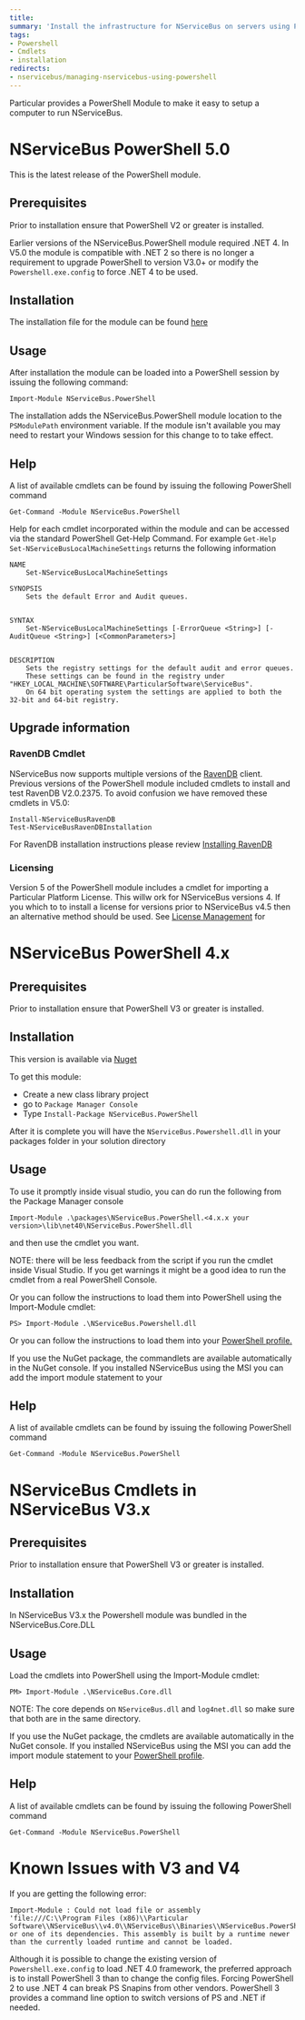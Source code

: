 ```yaml
---
title:
summary: 'Install the infrastructure for NServiceBus on servers using PowerShell. '
tags:
- Powershell
- Cmdlets
- installation
redirects:
- nservicebus/managing-nservicebus-using-powershell
---
```


Particular provides a PowerShell Module to make it easy to setup a computer to run NServiceBus.

# NServiceBus PowerShell 5.0

This is the latest release of the PowerShell module.   

## Prerequisites

Prior to installation ensure that PowerShell V2 or greater is installed. 

Earlier versions of the NServiceBus.PowerShell module required .NET 4. In V5.0 the module is compatible with .NET 2 so there is no longer a requirement to upgrade PowerShell to version V3.0+ or modify the `Powershell.exe.config` to force .NET 4 to be used.

## Installation

The installation file for the module can be found [here](https://github.com/particular/NServicebus.Powershell/releases/latest)

## Usage

After installation the module can be loaded into a PowerShell session by issuing the following command:

	Import-Module NServiceBus.PowerShell

The installation adds the NServiceBus.PowerShell module location to the `PSModulePath` environment variable. If the module isn't available you may need to restart your Windows session for this change to to take effect.

## Help  
  
A list of available cmdlets can be found by issuing the following PowerShell command

	Get-Command -Module NServiceBus.PowerShell

Help for each cmdlet incorporated within the module and can be accessed via the standard
PowerShell Get-Help Command.  For example `Get-Help Set-NServiceBusLocalMachineSettings` returns the following information

	NAME
	    Set-NServiceBusLocalMachineSettings
    
	SYNOPSIS
	    Sets the default Error and Audit queues.
    
    
	SYNTAX
	    Set-NServiceBusLocalMachineSettings [-ErrorQueue <String>] [-AuditQueue <String>] [<CommonParameters>]
    
    
	DESCRIPTION
	    Sets the registry settings for the default audit and error queues.  
        These settings can be found in the registry under "HKEY_LOCAL_MACHINE\SOFTWARE\ParticularSoftware\ServiceBus".  
		On 64 bit operating system the settings are applied to both the 32-bit and 64-bit registry.
 
## Upgrade information

### RavenDB Cmdlet

NServiceBus now supports multiple versions of the [RavenDB]( http://docs.particular.net/nservicebus/ravendb/version-compatibility) client.  Previous versions of the PowerShell module included cmdlets to install and test  RavenDB V2.0.2375. To avoid confusion we have removed these cmdlets in V5.0:

	Install-NServiceBusRavenDB
	Test-NServiceBusRavenDBInstallation

For RavenDB installation instructions please review [Installing RavenDB](http://docs.particular.net/nservicebus/ravendb/installation) 

### Licensing 
   
Version 5 of the PowerShell module includes a cmdlet for importing a Particular Platform License. This willw ork for NServiceBus versions 4. If you which to to install a license for versions prior to NServiceBus v4.5 then an alternative method should be used. See  [License Management](http://docs.particular.net/nservicebus/licensing/license-management) for

# NServiceBus PowerShell 4.x

## Prerequisites

Prior to installation ensure that PowerShell V3 or greater is installed. 

## Installation

This version is available via [Nuget](https://www.nuget.org/packages/NServiceBus.PowerShell/)

To get this module:

- Create a new class library project
- go to `Package Manager Console`
- Type `Install-Package NServiceBus.PowerShell`

After it is complete you will have the `NServiceBus.Powershell.dll` in your packages folder in your solution directory

## Usage

To use it promptly inside visual studio, you can do run the following from the Package Manager console

    Import-Module .\packages\NServiceBus.PowerShell.<4.x.x your version>\lib\net40\NServiceBus.PowerShell.dll

and then use the cmdlet you want. 

NOTE: there will be less feedback from the script if you run the cmdlet inside Visual Studio. If you get warnings it might be a good idea to run the cmdlet from a real PowerShell Console.

Or you can follow the instructions to load them into PowerShell using the Import-Module cmdlet:

    PS> Import-Module .\NServiceBus.Powershell.dll

Or you can follow the instructions to load them into your [PowerShell profile.](http://www.howtogeek.com/50236/customizing-your-powershell-profile/)

If you use the NuGet package, the commandlets are available automatically in the NuGet console. If you installed NServiceBus using the MSI you can add the import module statement to your

## Help  
  
A list of available cmdlets can be found by issuing the following PowerShell command

	Get-Command -Module NServiceBus.PowerShell

 
# NServiceBus Cmdlets in NServiceBus V3.x

## Prerequisites

Prior to installation ensure that PowerShell V3 or greater is installed.

## Installation 

In NServiceBus V3.x the Powershell module was bundled in the NServiceBus.Core.DLL

## Usage 

Load the cmdlets into PowerShell using the Import-Module cmdlet:

    PM> Import-Module .\NServiceBus.Core.dll

NOTE: The core depends on `NServiceBus.dll` and `log4net.dll` so make sure that both are in the same directory.

If you use the NuGet package, the cmdlets are available automatically in the NuGet console. If you installed NServiceBus using the MSI you can add the import module statement to your [PowerShell profile](http://www.howtogeek.com/50236/customizing-your-powershell-profile/).

## Help  
  
A list of available cmdlets can be found by issuing the following PowerShell command

	Get-Command -Module NServiceBus.PowerShell


# Known Issues with V3 and V4

If you are getting the following error:

```
Import-Module : Could not load file or assembly
'file:///C:\\Program Files (x86)\\Particular Software\\NServiceBus\\v4.0\\NServiceBus\\Binaries\\NServiceBus.PowerShell.dll' or one of its dependencies. This assembly is built by a runtime newer than the currently loaded runtime and cannot be loaded. 
```

Although it is possible to change the existing version of `Powershell.exe.config` to load .NET 4.0 framework, the preferred approach is to install PowerShell 3 than to change the config files. Forcing PowerShell 2 to use .NET 4 can break PS Snapins from other vendors. PowerShell 3 provides a command line option to switch versions of PS and .NET if needed.

  